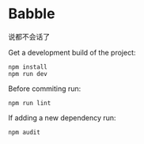 # Babble

说都不会话了

Get a development build of the project:

```
npm install
npm run dev
```

Before commiting run:

```
npm run lint
```

If adding a new dependency run:

```
npm audit
```
